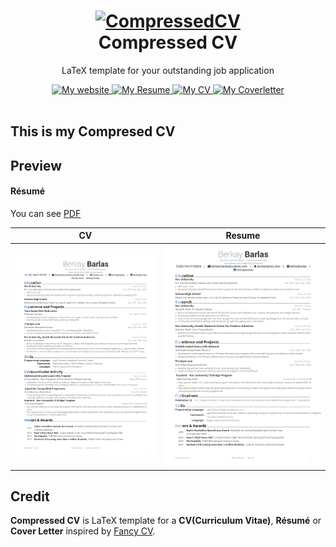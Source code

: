 <h1 align="center">
  <a href="" title="CompressedCV Documentation">
    <img alt="CompressedCV" src="" width="200px" height="200px" />
  </a>
  <br />
  Compressed CV
</h1>

<p align="center">
  LaTeX template for your outstanding job application
</p>

<div align="center">
  <a href="https://barlas.xyz">
    <img alt="My website" src="https://img.shields.io/badge/barlas-.xyz-blue.svg" />
  </a>
  <a href="https://raw.githubusercontent.com/berkaybarlas/Compressed-CV/master/documents/resume.pdf">
    <img alt="My Resume" src="https://img.shields.io/badge/resume-pdf-green.svg" />
  </a>
  <a href="https://raw.githubusercontent.com/berkaybarlas/Compressed-CV/master/documents/cv.pdf">
    <img alt="My CV" src="https://img.shields.io/badge/cv-pdf-green.svg" />
  </a>
  <a href="https://raw.githubusercontent.com/berkaybarlas/Compressed-CV/master/documents/coverletter.pdf">
    <img alt="My Coverletter" src="https://img.shields.io/badge/coverletter-pdf-green.svg" />
  </a>
</div>

<br />

## This is my Compresed CV

## Preview

#### Résumé

You can see [PDF](https://raw.githubusercontent.com/berkaybarlas/Compressed-CV/master/documents/resume.pdf)

| CV | Resume |
|:---:|:---:|
| [![Résumé](https://raw.githubusercontent.com/berkaybarlas/Compressed-CV/master/documents/resume-0.jpg)](https://raw.githubusercontent.com/berkaybarlas/Compressed-CV/master/documents/resume.pdf)  | [![Résumé](https://raw.githubusercontent.com/berkaybarlas/Compressed-CV/master/documents/resume-1.jpg)](https://raw.githubusercontent.com/berkaybarlas/Compressed-CV/master/documents/resume.pdf) |

## Credit
**Compressed CV** is LaTeX template for a **CV(Curriculum Vitae)**, **Résumé** or **Cover Letter** inspired by [Fancy CV](https://www.sharelatex.com/templates/cv-or-resume/fancy-cv).


